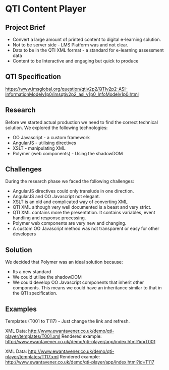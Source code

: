 # QTI Content Player #

## Project Brief ##
* Convert a large amount of printed content to digital e-learning solution.
* Not to be server side - LMS Platform was and not clear. 
* Data to be in the QTI XML format - a standard for e-learning assessment data
* Content to be Interactive and engaging but quick to produce

## QTI Specification ##
https://www.imsglobal.org/question/qtiv2p2/QTIv2p2-ASI-InformationModelv1p0/imsqtiv2p2_asi_v1p0_InfoModelv1p0.html

## Research ##
Before we started actual production we need to find the correct technical solution. We explored the following technologies:
* OO Javascript - a custom framework
* AngularJS - utilising directives
* XSLT - manipulating XML
* Polymer (web components) - Using the shadowDOM

## Challenges ##
During the research phase we faced the following challenges:
* AngularJS directives could only translude in one direction.
* AngularJS and OO Javascript not elegant.
* XSLT is an old and complicated way of converting XML
* QTI XML although very well documented is a beast and very strict.
* QTI XML contains more the presentation. It contains variables, event handling and response processing.
* Polymer web components are very new and changing.
* A custom OO Javascript method was not transparent or easy for other developers

## Solution ##
We decided that Polymer was an ideal solution because:
* Its a new standard
* We could utilise the shadowDOM
* We could develop OO Javascript components that inherit other components. This means we could have an inheritance similar to that in the QTI specification.

## Examples ##
Templates (T001 to T117) - Just change the link and refresh.

XML Data:
http://www.ewantavener.co.uk/demo/qti-player/templates/T001.xml
Rendered example:
http://www.ewantavener.co.uk/demo/qti-player/app/index.html?id=T001

XML Data:
http://www.ewantavener.co.uk/demo/qti-player/templates/T117.xml
Rendered example:
http://www.ewantavener.co.uk/demo/qti-player/app/index.html?id=T117
